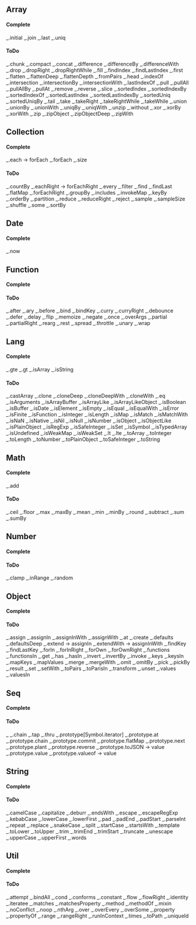 ## Array
#### Complete
_.initial
_.join
_.last
_.uniq





#### ToDo
_.chunk
_.compact
_.concat
_.difference
_.differenceBy
_.differenceWith
_.drop
_.dropRight
_.dropRightWhile
_.fill
_.findIndex
_.findLastIndex
_.first
_.flatten
_.flattenDeep
_.flattenDepth
_.fromPairs
_.head
_.indexOf
_.intersection
_.intersectionBy
_.intersectionWith
_.lastIndexOf
_.pull
_.pullAll
_.pullAllBy
_.pullAt
_.remove
_.reverse
_.slice
_.sortedIndex
_.sortedIndexBy
_.sortedIndexOf
_.sortedLastIndex
_.sortedLastIndexBy
_.sortedUniq
_.sortedUniqBy
_.tail
_.take
_.takeRight
_.takeRightWhile
_.takeWhile
_.union
_.unionBy
_.unionWith
_.uniqBy
_.uniqWith
_.unzip
_.without
_.xor
_.xorBy
_.xorWith
_.zip
_.zipObject
_.zipObjectDeep
_.zipWith


## Collection
#### Complete
_.each -> forEach
_.forEach
_.size





#### ToDo
_.countBy
_.eachRight -> forEachRight
_.every
_.filter
_.find
_.findLast
_.flatMap
_.forEachRight
_.groupBy
_.includes
_.invokeMap
_.keyBy
_.orderBy
_.partition
_.reduce
_.reduceRight
_.reject
_.sample
_.sampleSize
_.shuffle
_.some
_.sortBy




## Date
#### Complete
_.now


## Function
 
#### Complete





#### ToDo
_.after
_.ary
_.before
_.bind
_.bindKey
_.curry
_.curryRight
_.debounce
_.defer
_.delay
_.flip
_.memoize
_.negate
_.once
_.overArgs
_.partial
_.partialRight
_.rearg
_.rest
_.spread
_.throttle
_.unary
_.wrap


## Lang


#### Complete
_.gte
_.gt
_.isArray
_.isString





#### ToDo
_.castArray
_.clone
_.cloneDeep
_.cloneDeepWith
_.cloneWith
_.eq
_.isArguments
_.isArrayBuffer
_.isArrayLike
_.isArrayLikeObject
_.isBoolean
_.isBuffer
_.isDate
_.isElement
_.isEmpty
_.isEqual
_.isEqualWith
_.isError
_.isFinite
_.isFunction
_.isInteger
_.isLength
_.isMap
_.isMatch
_.isMatchWith
_.isNaN
_.isNative
_.isNil
_.isNull
_.isNumber
_.isObject
_.isObjectLike
_.isPlainObject
_.isRegExp
_.isSafeInteger
_.isSet
_.isSymbol
_.isTypedArray
_.isUndefined
_.isWeakMap
_.isWeakSet
_.lt
_.lte
_.toArray
_.toInteger
_.toLength
_.toNumber
_.toPlainObject
_.toSafeInteger
_.toString




## Math

#### Complete
_.add





#### ToDo
_.ceil
_.floor
_.max
_.maxBy
_.mean
_.min
_.minBy
_.round
_.subtract
_.sum
_.sumBy


## Number
#### Complete





#### ToDo
_.clamp
_.inRange
_.random


## Object
#### Complete





#### ToDo
_.assign
_.assignIn
_.assignInWith
_.assignWith
_.at
_.create
_.defaults
_.defaultsDeep
_.extend -> assignIn
_.extendWith -> assignInWith
_.findKey
_.findLastKey
_.forIn
_.forInRight
_.forOwn
_.forOwnRight
_.functions
_.functionsIn
_.get
_.has
_.hasIn
_.invert
_.invertBy
_.invoke
_.keys
_.keysIn
_.mapKeys
_.mapValues
_.merge
_.mergeWith
_.omit
_.omitBy
_.pick
_.pickBy
_.result
_.set
_.setWith
_.toPairs
_.toParisIn
_.transform
_.unset
_.values
_.valuesIn



## Seq
#### Complete





#### ToDo
_
_.chain
_.tap
_.thru
_.prototype[Symbol.iterator]
_.prototype.at
_.prototype.chain
_.prototype.commit
_.prototype.flatMap
_.prototype.next
_.prototype.plant
_.prototype.reverse
_.prototype.toJSON -> value
_.prototype.value
_.prototype.valueof -> value




## String
#### Complete





#### ToDo
_.camelCase
_.capitalize
_.deburr
_.endsWith
_.escape
_.escapeRegExp
_.kebabCase
_.lowerCase
_.lowerFirst
_.pad
_.padEnd
_.padStart
_.parseInt
_.repeat
_.replace
_.snakeCase
_.split
_.startCase
_.startsWith
_.template
_.toLower
_.toUpper
_.trim
_.trimEnd
_.trimStart
_.truncate
_.unescape
_.upperCase
_.upperFirst
_.words



## Util
#### Complete





#### ToDo
_.attempt
_.bindAll
_.cond
_.conforms
_.constant
_.flow
_.flowRight
_.identity
_.iteratee
_.matches
_.matchesProperty
_.method
_.methodOf
_.mixin
_.noConflict
_.noop
_.nthArg
_.over
_.overEvery
_.overSome
_.property
_.propertyOf
_.range
_.rangeRight
_.runInContext
_.times
_.toPath
_.uniqueId


